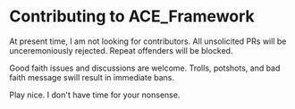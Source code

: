 # Contributing to ACE_Framework

At present time, I am not looking for contributors. All unsolicited PRs will be unceremoniously rejected. Repeat offenders will be blocked. 

Good faith issues and discussions are welcome. Trolls, potshots, and bad faith message swill result in immediate bans. 

Play nice. I don't have time for your nonsense. 
